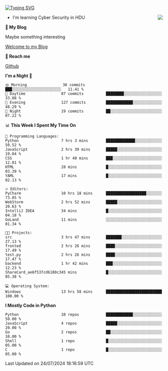 [![Typing SVG](https://readme-typing-svg.herokuapp.com?font=Fira+Code&pause=1000&random=false&width=450&height=60&lines=Hello+%F0%9F%91%8B%F0%9F%8F%BB;I'm+JBNRZ)](https://git.io/typing-svg)

<a href="#">
  <img align="right" src="https://github-readme-stats.vercel.app/api?username=JBNRZ&show_icons=true&bg_color=15,f2f7fd,E0EAFC" />
</a>

- I'm learning Cyber Security in HDU

 **🌱 My Blog**

Maybe something interesting

[Welcome to my Blog](https://jbnrz.com.cn/)

 **💬 Reach me** 

[Github](https://github.com/JBNRZ)


<!--START_SECTION:waka-->
**I'm a Night 🦉** 

```text
🌞 Morning                30 commits          ███░░░░░░░░░░░░░░░░░░░░░░   11.41 % 
🌆 Daytime                87 commits          ████████░░░░░░░░░░░░░░░░░   33.08 % 
🌃 Evening                127 commits         ████████████░░░░░░░░░░░░░   48.29 % 
🌙 Night                  19 commits          ██░░░░░░░░░░░░░░░░░░░░░░░   07.22 % 
```


📊 **This Week I Spent My Time On** 

```text
💬 Programming Languages: 
Python                   7 hrs 3 mins        █████████████░░░░░░░░░░░░   50.52 % 
JavaScript               2 hrs 39 mins       █████░░░░░░░░░░░░░░░░░░░░   19.04 % 
CSS                      1 hr 40 mins        ███░░░░░░░░░░░░░░░░░░░░░░   12.01 % 
HTML                     28 mins             █░░░░░░░░░░░░░░░░░░░░░░░░   03.39 % 
YAML                     17 mins             █░░░░░░░░░░░░░░░░░░░░░░░░   02.13 % 

🔥 Editors: 
PyCharm                  10 hrs 18 mins      ██████████████████░░░░░░░   73.85 % 
WebStorm                 2 hrs 52 mins       █████░░░░░░░░░░░░░░░░░░░░   20.63 % 
IntelliJ IDEA            34 mins             █░░░░░░░░░░░░░░░░░░░░░░░░   04.18 % 
GoLand                   11 mins             ░░░░░░░░░░░░░░░░░░░░░░░░░   01.34 % 

🐱‍💻 Projects: 
src                      3 hrs 47 mins       ███████░░░░░░░░░░░░░░░░░░   27.13 % 
fronted                  2 hrs 26 mins       ████░░░░░░░░░░░░░░░░░░░░░   17.49 % 
test.py                  2 hrs 26 mins       ████░░░░░░░░░░░░░░░░░░░░░   17.47 % 
backend                  1 hr 42 mins        ███░░░░░░░░░░░░░░░░░░░░░░   12.23 % 
ShareCard_ae6f537cd6180c345 mins             █░░░░░░░░░░░░░░░░░░░░░░░░   05.38 % 

💻 Operating System: 
Windows                  13 hrs 58 mins      █████████████████████████   100.00 % 
```

**I Mostly Code in Python** 

```text
Python                   10 repos            ████████████░░░░░░░░░░░░░   50.00 % 
JavaScript               4 repos             █████░░░░░░░░░░░░░░░░░░░░   20.00 % 
Go                       2 repos             ██░░░░░░░░░░░░░░░░░░░░░░░   10.00 % 
Shell                    1 repo              █░░░░░░░░░░░░░░░░░░░░░░░░   05.00 % 
C                        1 repo              █░░░░░░░░░░░░░░░░░░░░░░░░   05.00 % 
```




 Last Updated on 24/07/2024 18:16:59 UTC
<!--END_SECTION:waka-->
